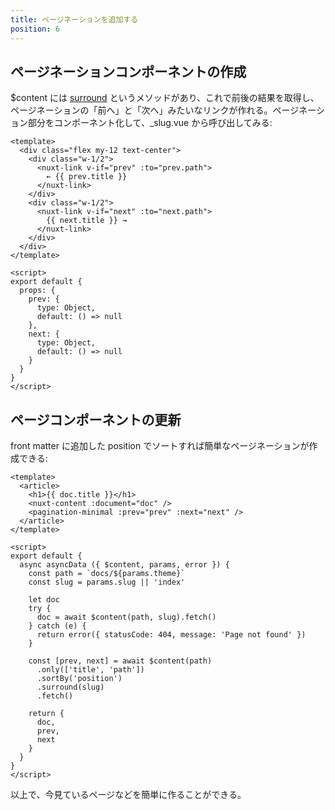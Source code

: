 ```yaml
---
title: ページネーションを追加する
position: 6
---
```


## ページネーションコンポーネントの作成

$content には [surround](https://content.nuxtjs.org/fetching#surroundslug-options) というメソッドがあり、これで前後の結果を取得し、ページネーションの「前へ」と「次へ」みたいなリンクが作れる。ページネーション部分をコンポーネント化して、_slug.vue から呼び出してみる:

```vue[components/PaginationMinimal.vue]
<template>
  <div class="flex my-12 text-center">
    <div class="w-1/2">
      <nuxt-link v-if="prev" :to="prev.path">
        ← {{ prev.title }}
      </nuxt-link>
    </div>
    <div class="w-1/2">
      <nuxt-link v-if="next" :to="next.path">
        {{ next.title }} →
      </nuxt-link>
    </div>
  </div>
</template>

<script>
export default {
  props: {
    prev: {
      type: Object,
      default: () => null
    },
    next: {
      type: Object,
      default: () => null
    }
  }
}
</script>
```

## ページコンポーネントの更新

front matter に追加した position でソートすれば簡単なページネーションが作成できる:

```vue[pages/docs/_theme/_slug.vue]
<template>
  <article>
    <h1>{{ doc.title }}</h1>
    <nuxt-content :document="doc" />
    <pagination-minimal :prev="prev" :next="next" />
  </article>
</template>

<script>
export default {
  async asyncData ({ $content, params, error }) {
    const path = `docs/${params.theme}`
    const slug = params.slug || 'index'

    let doc
    try {
      doc = await $content(path, slug).fetch()
    } catch (e) {
      return error({ statusCode: 404, message: 'Page not found' })
    }

    const [prev, next] = await $content(path)
      .only(['title', 'path'])
      .sortBy('position')
      .surround(slug)
      .fetch()

    return {
      doc,
      prev,
      next
    }
  }
}
</script>
```

以上で、今見ているページなどを簡単に作ることができる。

